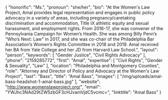 {
  "honorific": "Ms.",
  "pronoun": "she/her",
  "bio": "At the Women's Law Project, Amal provides legal representation and engages in public policy advocacy in a variety of areas, including pregnancy/caretaking discrimination and accommodation, Title IX athletic equity and sexual harassment, and employment rights. From 2016-17, she was convener of the Pennsylvania Campaign for Women’s Health. She was among Billy Penn’s “Who’s Next: Law\" in 2017, and she was co-chair of the Philadelphia Bar Association’s Women’s Rights Committee in 2018 and 2019. Amal received her BA from Yale College and her JD from Harvard Law School.",
  "layout": "person",
  "keywords": [
    "Gender Justice",
    "Civil Rights Advocacy"
  ],
  "phone": "2159285772",
  "first": "Amal",
  "expertise": [
    "Civil Rights",
    "Gender & Sexuality",
    "Law"
  ],
  "location": "Philadelphia and Montgomery Counties",
  "role": "Attorney and Director of Policy and Advocacy at the Women's Law Project",
  "last": "Bass",
  "title": "Amal Bass",
  "images": [
    "/img/uploads/amal-bass-headshot-1-amal-bass.jpg"
  ],
  "website": "http://www.womenslawproject.org/",
  "email": "YWJhc3NAd29tZW5zbGF3cHJvamVjdC5vcmc=",
  "linktitle": "Amal Bass"
}